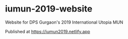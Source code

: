 # iumun-2019-website
Website for DPS Gurgaon's 2019 International Utopia MUN

Published at https://iumun2019.netlify.app

